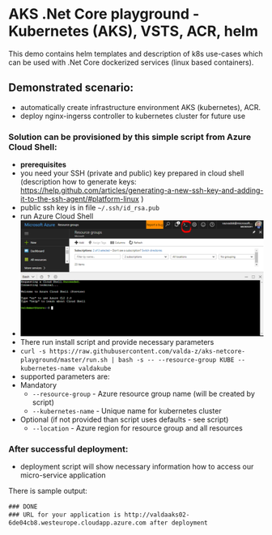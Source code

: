 # AKS .Net Core playground - Kubernetes (AKS), VSTS, ACR, helm

This demo contains helm templates and description of k8s use-cases which can be used with .Net Core dockerized services (linux based containers).

## Demonstrated scenario:
* automatically create infrastructure environment AKS (kubernetes), ACR.
* deploy nginx-ingerss controller to kubernetes cluster for future use

### Solution can be provisioned by this simple script from Azure Cloud Shell:
* **prerequisites**
 * you need your SSH (private and public) key prepared in cloud shell (description how to generate keys: https://help.github.com/articles/generating-a-new-ssh-key-and-adding-it-to-the-ssh-agent/#platform-linux )
 * public ssh key is in file `~/.ssh/id_rsa.pub` 
* run Azure Cloud Shell
* ![img1.png](img/img1.png "")
* There run install script and provide necessary parameters
* `curl -s https://raw.githubusercontent.com/valda-z/aks-netcore-playground/master/run.sh | bash -s -- --resource-group KUBE --kubernetes-name valdakube `
* supported parameters are:
 * Mandatory
     * `--resource-group` - Azure resource group name (will be created by script)
     * `--kubernetes-name` - Unique name for kubernetes cluster 
 * Optional (if not provided than script uses defaults - see script)
     * `--location` - Azure region for resource group and all resources 

### After successful deployment:
* deployment script will show necessary information how to access our micro-service application

There is sample output:

```
### DONE
### URL for your application is http://valdaaks02-6de04cb8.westeurope.cloudapp.azure.com after deployment

```


 



